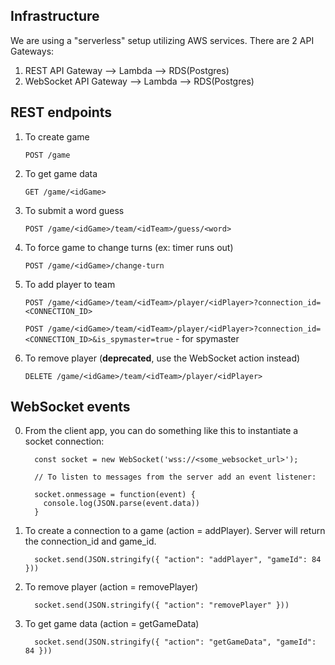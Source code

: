## Infrastructure

We are using a "serverless" setup utilizing AWS services. There are 2 API Gateways:

1) REST API Gateway --> Lambda --> RDS(Postgres)
2) WebSocket API Gateway --> Lambda --> RDS(Postgres)

## REST endpoints

  1. To create game
      
      `POST /game`
      
  2. To get game data
  
      `GET /game/<idGame>`
      
  3. To submit a word guess
  
      `POST /game/<idGame>/team/<idTeam>/guess/<word>`
  
  4. To force game to change turns (ex: timer runs out)

      `POST /game/<idGame>/change-turn`
      
  5. To add player to team
  
      `POST /game/<idGame>/team/<idTeam>/player/<idPlayer>?connection_id=<CONNECTION_ID>`
      
      `POST /game/<idGame>/team/<idTeam>/player/<idPlayer>?connection_id=<CONNECTION_ID>&is_spymaster=true` - for spymaster
  
  6. To remove player (**deprecated**, use the WebSocket action instead)
  
      `DELETE /game/<idGame>/team/<idTeam>/player/<idPlayer>`
      

## WebSocket events

  0. From the client app, you can do something like this to instantiate a socket connection:
  
      ```
        const socket = new WebSocket('wss://<some_websocket_url>');
        
        // To listen to messages from the server add an event listener:
        
        socket.onmessage = function(event) {
          console.log(JSON.parse(event.data))
        }
      ```

  1. To create a connection to a game (action = addPlayer). Server will return the connection_id and game_id.
      
      ```
        socket.send(JSON.stringify({ "action": "addPlayer", "gameId": 84 }))  
      ```
  
  2. To remove player (action = removePlayer)
  
      ```
        socket.send(JSON.stringify({ "action": "removePlayer" }))  
      ```
      
  3. To get game data (action = getGameData)
  
      ```
        socket.send(JSON.stringify({ "action": "getGameData", "gameId": 84 }))  
      ```
